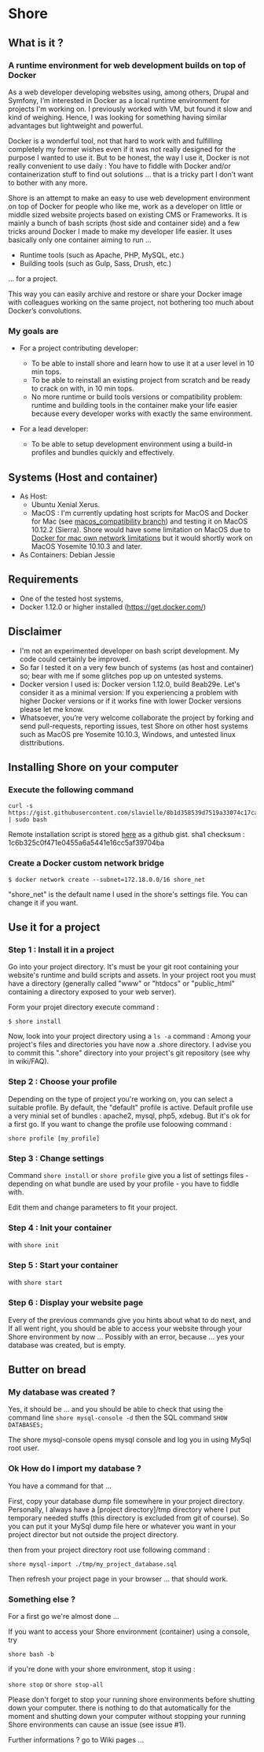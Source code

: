 # Shore

## What is it ?

### A runtime environment for web development builds on top of Docker

As a web developer developing websites using, among others, Drupal and Symfony, I’m interested in Docker as a local runtime environment for projects I'm working on. I previously worked with VM, but found it slow and kind of weighing. Hence, I was looking for something having similar advantages but lightweight and powerful.

Docker is a wonderful tool, not that hard to work with and fulfilling completely my former wishes even if it was not really designed for the purpose I wanted to use it. But to be honest, the way I use it, Docker is not really convenient to use daily : You have to fiddle with Docker and/or containerization stuff to find out solutions … that is a tricky part I don’t want to bother with any more.

Shore is an attempt to make an easy to use web development environment on top of Docker for people who like me, work as a developer on little or middle sized website projects based on existing CMS or Frameworks. It is mainly a bunch of bash scripts (host side and container side) and a few tricks around Docker I made to make my developer life easier. It uses basically only one container aiming to run ...

  - Runtime tools (such as Apache, PHP, MySQL, etc.) 
  -	Building tools (such as Gulp, Sass, Drush, etc.) 

... for a project.

This way you can easily archive and restore or share your Docker image with colleagues working on the same project, not bothering too much about Docker’s convolutions.

### My goals are
* For a project contributing developer: 
  - To be able to install shore and learn how to use it at a user level in 10 min tops.
  - To be able to reinstall an existing project from scratch and be ready to crack on with, in 10 min tops.
  - No more runtime or build tools versions or compatibility problem: runtime and building tools in the container make your life easier because every developer works with exactly the same environment.

* For a lead developer: 
  - To be able to setup development environment using a build-in profiles and bundles quickly and effectively.

## Systems (Host and container)
* As Host: 
  - Ubuntu Xenial Xerus. 
  - MacOS : I'm currently updating host scripts for MacOS and Docker for Mac (see [macos_compatibility branch](https://github.com/slavielle/shore/tree/macos_compatibility)) and testing it on MacOS 10.12.2 (Sierra). Shore would have some limitation on MacOS due to [Docker for mac own network limitations](https://docs.docker.com/docker-for-mac/networking/#/known-limitations-use-cases-and-workarounds) but it would shortly work on MacOS Yosemite 10.10.3 and later.
* As Containers: Debian Jessie 

## Requirements
* One of the tested host systems, 
* Docker 1.12.0 or higher installed (https://get.docker.com/)

## Disclaimer
* I'm not an experimented developer on bash script development. My code could certainly be improved. 
* So far I tested it on a very few bunch of systems (as host and container) so; bear with me if some glitches pop up on untested systems.
* Docker version I used is: Docker version 1.12.0, build 8eab29e. Let's consider it as a minimal version: If you experiencing a problem with higher Docker versions or if it works fine with lower Docker versions please let me know.
* Whatsoever, you’re very welcome collaborate the project by forking and send pull-requests, reporting issues, test Shore on other host systems such as MacOS pre Yosemite 10.10.3, Windows, and untested linux disttributions.

## Installing Shore on your computer

### Execute the following command ###
```
curl -s https://gist.githubusercontent.com/slavielle/8b1d358539d7519a33074c17ca0d6e11/raw/c5ebeac4958cafebcfdfba81a7edbf28cdbbf9c7/install | sudo bash
```
Remote installation script is stored [here](https://gist.github.com/slavielle/8b1d358539d7519a33074c17ca0d6e11) as a github gist. sha1 checksum : 1c6b325c0f471e0455a6a5441e16cc5af39704ba 

### Create a Docker custom network bridge ###
```
$ docker network create --subnet=172.18.0.0/16 shore_net
```
"shore_net" is the default name I used in the shore's settings file. You can change it if you want.

## Use it for a project

### Step 1 : Install it in a project

Go into your project directory. It's must be your git root containing your website's runtime and build scripts and assets. In your project root you must have a directory (generally called "www" or "htdocs" or "public_html" containing a directory exposed to your web server).

Form your projet directory execute command : 

```
$ shore install
```

Now, look into your project directory using a `ls -a` command : Among your project's files and directories you have now a .shore directory. I advise you to commit this ".shore" directory into your project's git repository (see why in wiki/FAQ). 

### Step 2 : Choose your profile

Depending on the type of project you're working on, you can select a suitable profile. By default, the "default" profile is active. Default profile use a very minial set of bundles : apache2, mysql, php5, xdebug. But it's ok for a first go. If you want to change the profile use foloowing command : 
```
shore profile [my_profile]
```
### Step 3 : Change settings

Command `shore install` or `shore profile` give you a list of settings files - depending on what bundle are used by your profile - you have to fiddle with.

Edit them and change parameters to fit your project.

### Step 4 : Init your container
with `shore init`

### Step 5 : Start your container
with `shore start`

### Step 6 : Display your website page
Every of the previous commands give you hints about what to do next, and If all went right, you should be able to access your website through your Shore environment by now ... Possibly with an error, because ... yes your database was created, but is empty.

## Butter on bread

### My database was created ?

Yes, it should be ... and you should be able to check that using the command line `shore mysql-console -d`
then the SQL command `SHOW DATABASES;`

The shore mysql-console opens mysql console and log you in using MySql root user.

### Ok How do I import my database ?

You have a command for that ...

First, copy your database dump file somewhere in your project directory. Personally, I always have a [project directory]/tmp directory where I put temporary needed stuffs (this directory is excluded from git of course). So you can put it your MySql dump file here or whatever you want in your project director but not outside the project directory.

then from your project directory root use following command :

`shore mysql-import ./tmp/my_project_database.sql`

Then refresh your project page in your browser ... that should work.

### Something else ?

For a first go we're almost done ... 

If you want to access your Shore environment (container) using a console, try

`shore bash -b`

if you're done with your shore environment, stop it using :

`shore stop` or `shore stop-all`

Please don't forget to stop your running shore environments before shutting down your computer. there is nothing to do that automatically for the moment and shutting down your computer without stopping your running Shore environments can cause an issue (see issue #1).

Further informations ? go to Wiki pages ... 
